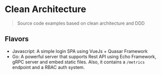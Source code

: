 # Clean Architecture

> Source code examples based on clean architecture and DDD

## Flavors

- Javascript: A simple login SPA using VueJs + Quasar Framework
- Go: A powerful server that supports Rest API using Echo Framework, gRPC server and embed static files. Also, it contains a `/metrics` endpoint and a RBAC auth system.
